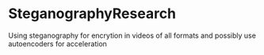 # SteganographyResearch
Using steganography for encrytion in videos of all formats and possibly use autoencoders for acceleration 
